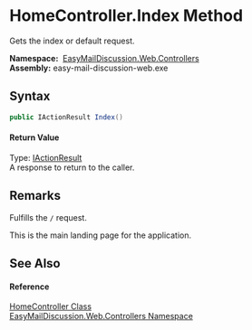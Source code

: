 HomeController.Index Method
===========================
Gets the index or default request.

  **Namespace:**  [EasyMailDiscussion.Web.Controllers][1]  
  **Assembly:** easy-mail-discussion-web.exe

Syntax
------

```csharp
public IActionResult Index()
```

#### Return Value
Type: [IActionResult][2]  
 A response to return to the caller. 

Remarks
-------

Fulfills the `/` request.

This is the main landing page for the application.


See Also
--------

#### Reference
[HomeController Class][3]  
[EasyMailDiscussion.Web.Controllers Namespace][1]  

[1]: ../README.md
[2]: https://docs.microsoft.com/dotnet/api/microsoft.aspnetcore.mvc.iactionresult
[3]: README.md